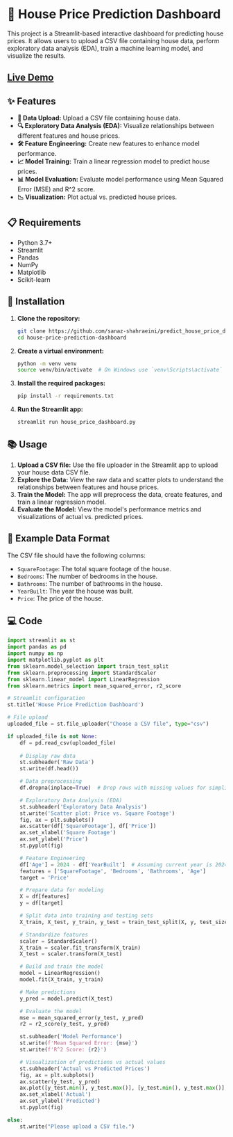 # 🏡 House Price Prediction Dashboard

This project is a Streamlit-based interactive dashboard for predicting house prices. It allows users to upload a CSV file containing house data, perform exploratory data analysis (EDA), train a machine learning model, and visualize the results.
## <a href="https://house-price-prediction-pydashboard.streamlit.app/" target="_blank"> Live Demo </a>

## ✨ Features

- **📂 Data Upload:** Upload a CSV file containing house data.
- **🔍 Exploratory Data Analysis (EDA):** Visualize relationships between different features and house prices.
- **🛠️ Feature Engineering:** Create new features to enhance model performance.
- **📈 Model Training:** Train a linear regression model to predict house prices.
- **📊 Model Evaluation:** Evaluate model performance using Mean Squared Error (MSE) and R^2 score.
- **📉 Visualization:** Plot actual vs. predicted house prices.

## 📋 Requirements

- Python 3.7+
- Streamlit
- Pandas
- NumPy
- Matplotlib
- Scikit-learn

## 🚀 Installation

1. **Clone the repository:**

    ```sh
    git clone https://github.com/sanaz-shahraeini/predict_house_price_dashboard.git
    cd house-price-prediction-dashboard
    ```

2. **Create a virtual environment:**

    ```sh
    python -m venv venv
    source venv/bin/activate  # On Windows use `venv\Scripts\activate`
    ```

3. **Install the required packages:**

    ```sh
    pip install -r requirements.txt
    ```

4. **Run the Streamlit app:**

    ```sh
    streamlit run house_price_dashboard.py
    ```

## 📚 Usage

1. **Upload a CSV file:** Use the file uploader in the Streamlit app to upload your house data CSV file.
2. **Explore the Data:** View the raw data and scatter plots to understand the relationships between features and house prices.
3. **Train the Model:** The app will preprocess the data, create features, and train a linear regression model.
4. **Evaluate the Model:** View the model's performance metrics and visualizations of actual vs. predicted prices.

## 📝 Example Data Format

The CSV file should have the following columns:

- `SquareFootage`: The total square footage of the house.
- `Bedrooms`: The number of bedrooms in the house.
- `Bathrooms`: The number of bathrooms in the house.
- `YearBuilt`: The year the house was built.
- `Price`: The price of the house.

## 💻 Code

```python
import streamlit as st
import pandas as pd
import numpy as np
import matplotlib.pyplot as plt
from sklearn.model_selection import train_test_split
from sklearn.preprocessing import StandardScaler
from sklearn.linear_model import LinearRegression
from sklearn.metrics import mean_squared_error, r2_score

# Streamlit configuration
st.title('House Price Prediction Dashboard')

# File upload
uploaded_file = st.file_uploader("Choose a CSV file", type="csv")

if uploaded_file is not None:
    df = pd.read_csv(uploaded_file)
    
    # Display raw data
    st.subheader('Raw Data')
    st.write(df.head())

    # Data preprocessing
    df.dropna(inplace=True)  # Drop rows with missing values for simplicity

    # Exploratory Data Analysis (EDA)
    st.subheader('Exploratory Data Analysis')
    st.write('Scatter plot: Price vs. Square Footage')
    fig, ax = plt.subplots()
    ax.scatter(df['SquareFootage'], df['Price'])
    ax.set_xlabel('Square Footage')
    ax.set_ylabel('Price')
    st.pyplot(fig)

    # Feature Engineering
    df['Age'] = 2024 - df['YearBuilt']  # Assuming current year is 2024
    features = ['SquareFootage', 'Bedrooms', 'Bathrooms', 'Age']
    target = 'Price'

    # Prepare data for modeling
    X = df[features]
    y = df[target]

    # Split data into training and testing sets
    X_train, X_test, y_train, y_test = train_test_split(X, y, test_size=0.2, random_state=42)

    # Standardize features
    scaler = StandardScaler()
    X_train = scaler.fit_transform(X_train)
    X_test = scaler.transform(X_test)

    # Build and train the model
    model = LinearRegression()
    model.fit(X_train, y_train)

    # Make predictions
    y_pred = model.predict(X_test)

    # Evaluate the model
    mse = mean_squared_error(y_test, y_pred)
    r2 = r2_score(y_test, y_pred)

    st.subheader('Model Performance')
    st.write(f'Mean Squared Error: {mse}')
    st.write(f'R^2 Score: {r2}')

    # Visualization of predictions vs actual values
    st.subheader('Actual vs Predicted Prices')
    fig, ax = plt.subplots()
    ax.scatter(y_test, y_pred)
    ax.plot([y_test.min(), y_test.max()], [y_test.min(), y_test.max()], 'k--', lw=3)
    ax.set_xlabel('Actual')
    ax.set_ylabel('Predicted')
    st.pyplot(fig)

else:
    st.write("Please upload a CSV file.")

